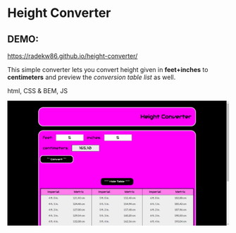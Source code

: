 # Height Converter

## DEMO:
https://radekw86.github.io/height-converter/

This simple converter lets you convert height given in **feet+inches** to **centimeters** and preview the *conversion table list* as well.

html, CSS & BEM, JS

![Preview](images/preview.png)